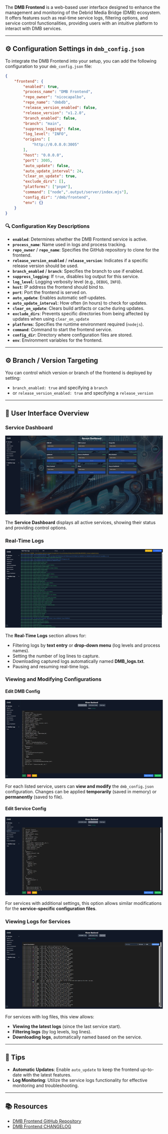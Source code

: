 The **DMB Frontend** is a web-based user interface designed to enhance the management and monitoring of the Debrid Media Bridge (DMB) ecosystem. It offers features such as real-time service logs, filtering options, and service control functionalities, providing users with an intuitive platform to interact with DMB services.

---

## ⚙️ Configuration Settings in `dmb_config.json`

To integrate the DMB Frontend into your setup, you can add the following configuration to your `dmb_config.json` file:

```json
{
    "frontend": {
        "enabled": true,
        "process_name": "DMB Frontend",
        "repo_owner": "nicocapalbo",
        "repo_name": "dmbdb",
        "release_version_enabled": false,
        "release_version": "v1.2.0",
        "branch_enabled": false,
        "branch": "main",
        "suppress_logging": false,
        "log_level": "INFO",            
        "origins": [
            "http://0.0.0.0:3005"
        ],
        "host": "0.0.0.0",
        "port": 3005,            
        "auto_update": false,
        "auto_update_interval": 24,
        "clear_on_update": true,
        "exclude_dirs": [],
        "platforms": ["pnpm"],
        "command": ["node",".output/server/index.mjs"],
        "config_dir": "/dmb/frontend",
        "env": {}            
    }
}
```

### 🔍 Configuration Key Descriptions

- **`enabled`**: Determines whether the DMB Frontend service is active.
- **`process_name`**: Name used in logs and process tracking.
- **`repo_owner`** / **`repo_name`**: Specifies the GitHub repository to clone for the frontend.
- **`release_version_enabled`** / **`release_version`**: Indicates if a specific release version should be used.
- **`branch_enabled`** / **`branch`**: Specifies the branch to use if enabled.
- **`suppress_logging`**: If `true`, disables log output for this service.
- **`log_level`**: Logging verbosity level (e.g., `DEBUG`, `INFO`).
- **`host`**: IP address the frontend should bind to.
- **`port`**: Port the frontend is served on.
- **`auto_update`**: Enables automatic self-updates.
- **`auto_update_interval`**: How often (in hours) to check for updates.
- **`clear_on_update`**: Clears build artifacts or cache during updates.
- **`exclude_dirs`**: Prevents specific directories from being affected by updates when using `clear_on_update`
- **`platforms`**: Specifies the runtime environment required (`nodejs`).
- **`command`**: Command to start the frontend service.
- **`config_dir`**: Directory where configuration files are stored.
- **`env`**: Environment variables for the frontend.

---

## ⚙️ Branch / Version Targeting
You can control which version or branch of the frontend is deployed by setting:

- `branch_enabled: true` and specifying a `branch`
- or `release_version_enabled: true` and specifying a `release_version`

---

## 📸 User Interface Overview

### Service Dashboard

![Service Dashboard](../assets/images/dmb_frontend/service_dashboard.PNG)

The **Service Dashboard** displays all active services, showing their status and providing control options.

### Real-Time Logs

![Real-Time Logs](../assets/images/dmb_frontend/real_time_logs.PNG)

The **Real-Time Logs** section allows for:

- Filtering logs by **text entry** or **drop-down menu** (log levels and process names).
- Setting the number of log lines to capture.
- Downloading captured logs automatically named **DMB_logs.txt**.
- Pausing and resuming real-time logs.

### Viewing and Modifying Configurations

#### Edit DMB Config

![Edit DMB Config](../assets/images/dmb_frontend/edit_dmb_config.PNG)

For each listed service, users can **view and modify** the `dmb_config.json` configuration. Changes can be applied **temporarily** (saved in memory) or **permanently** (saved to file).

#### Edit Service Config

![Edit Service Config](../assets/images/dmb_frontend/edit_service_config.PNG)

For services with additional settings, this option allows similar modifications for the **service-specific configuration files**.

### Viewing Logs for Services

![View Service Logs](../assets/images/dmb_frontend/view_service_logs.PNG)

For services with log files, this view allows:

- **Viewing the latest logs** (since the last service start).
- **Filtering logs** (by log levels, log lines).
- **Downloading logs**, automatically named based on the service.

---

## 🧠 Tips

- **Automatic Updates**: Enable `auto_update` to keep the frontend up-to-date with the latest features.
- **Log Monitoring**: Utilize the service logs functionality for effective monitoring and troubleshooting.

---

## 📚 Resources

- [DMB Frontend GitHub Repository](https://github.com/nicocapalbo/dmbdb)
- [DMB Frontend CHANGELOG](https://github.com/nicocapalbo/dmbdb/blob/main/CHANGELOG.md)
